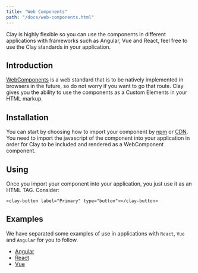 ```yaml
---
title: "Web Components"
path: "/docs/web-components.html"
---
```


<article id="web-components">

Clay is highly flexible so you can use the components in different applications with frameworks such as Angular, Vue and React, feel free to use the Clay standards in your application.

## Introduction

[WebComponents](https://en.wikipedia.org/wiki/Web_Components) is a web standard that is to be natively implemented in browsers in the future, so do not worry if you want to go that route. Clay gives you the ability to use the components as a Custom Elements in your HTML markup.

## Installation

You can start by choosing how to import your component by [npm](/docs/getting_started/importing-the-js-component.html) or [CDN](/docs/getting_started/cdn-links.html). You need to import the javascript of the component into your application in order for Clay to be included and rendered as a WebComponent component.

## Using

Once you import your component into your application, you just use it as an HTML TAG. Consider:

```text/html
<clay-button label="Primary" type="button"></clay-button>
```

## Examples

We have separated some examples of use in applications with `React`, `Vue` and `Angular` for you to follow.

* [Angular](https://github.com/matuzalemsteles/clay-examples/blob/master/examples/angular-with-clay)
* [React](https://github.com/matuzalemsteles/clay-examples/blob/master/examples/react-with-clay)
* [Vue](https://github.com/matuzalemsteles/clay-examples/blob/master/examples/vue-with-clay)

</article>
